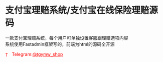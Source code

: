 # 支付宝理赔系统/支付宝在线保险理赔源码

一款支付宝理赔系统，每个用户可单独设置客服跟理赔选项内容<br>系统使用Fastadmin框架写的，前端为html的源码全开源<br>




<p style="color: red;"><img src="https://cdn-icons-png.flaticon.com/512/2111/2111646.png" alt="Telegram Icon" style="width: 16px; vertical-align: middle; margin-right: 5px;">Telegram:<a href="https://t.me/tgymw_shop" style="color: red;">@tgymw_shop</a></p>
